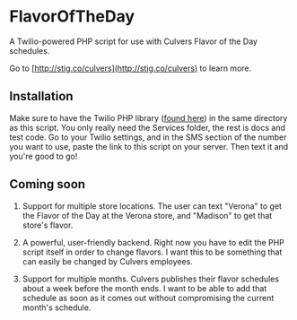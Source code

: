 FlavorOfTheDay
==============

A Twilio-powered PHP script for use with Culvers Flavor of the Day schedules.

Go to [http://stig.co/culvers](http://stig.co/culvers) to learn more.

Installation
------------

Make sure to have the Twilio PHP library ([found here](https://github.com/twilio/twilio-php)) in the same directory as this script.  You only really need the Services folder, the rest is docs and test code.  Go to your Twilio settings, and in the SMS section of the number you want to use, paste the link to this script on your server.  Then text it and you're good to go!

Coming soon
-----------

1. Support for multiple store locations.  The user can text "Verona" to get the Flavor of the Day at the Verona store, and "Madison" to get that store's flavor.

2. A powerful, user-friendly backend.  Right now you have to edit the PHP script itself in order to change flavors.  I want this to be something that can easily be changed by Culvers employees.

3. Support for multiple months.  Culvers publishes their flavor schedules about a week before the month ends.  I want to be able to add that schedule as soon as it comes out without compromising the current month's schedule.
